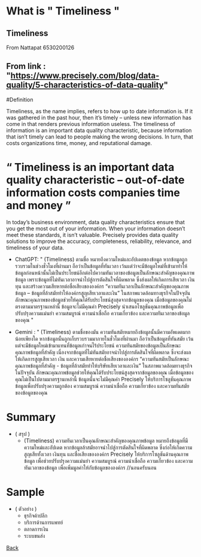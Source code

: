 # What is " Timeliness "
## Timeliness

From Nattapat 6530200126

## From link : "https://www.precisely.com/blog/data-quality/5-characteristics-of-data-quality"

#Definition

Timeliness, as the name implies, refers to how up to date information is. If it was gathered in the past hour, 
then it’s timely – unless new information has come in that renders previous information useless.
The timeliness of information is an important data quality characteristic,
because information that isn’t timely can lead to people making the wrong decisions. In turn, that costs organizations time,
money, and reputational damage.

# “ Timeliness is an important data quality characteristic – out-of-date information costs companies time and money ”

In today’s business environment, data quality characteristics ensure that you get the most out of your information.
When your information doesn’t meet these standards, it isn’t valuable. Precisely provides data quality solutions to improve the accuracy,
completeness, reliability, relevance, and timeliness of your data.

- ChatGPT: "   (Timeliness) ตามชื่อ หมายถึงความใหม่และอัปเดตของข้อมูล หากข้อมูลถูกรวบรวมในช่วงชั่วโมงที่ผ่านมา ถือว่าเป็นข้อมูลที่ทันเวลา
  เว้นแต่ว่าจะมีข้อมูลใหม่ที่เข้ามาทำให้ข้อมูลก่อนหน้านั้นไม่เป็นประโยชน์อีกต่อไปความทันเวลาของข้อมูลเป็นลักษณะสำคัญของคุณภาพข้อมูล
  เพราะข้อมูลที่ไม่ทันเวลาอาจนำไปสู่การตัดสินใจที่ผิดพลาด ซึ่งส่งผลให้เกิดการเสียเวลา เงินทุน และสร้างความเสียหายต่อชื่อเสียงขององค์กร
  “ความทันเวลาเป็นลักษณะสำคัญของคุณภาพข้อมูล – ข้อมูลที่ล้าสมัยทำให้องค์กรสูญเสียเวลาและเงิน”
  ในสภาพแวดล้อมทางธุรกิจในปัจจุบัน ลักษณะคุณภาพของข้อมูลช่วยให้คุณได้รับประโยชน์สูงสุดจากข้อมูลของคุณ
  เมื่อข้อมูลของคุณไม่ตรงตามมาตรฐานเหล่านี้ ข้อมูลจะไม่มีคุณค่า Precisely นำเสนอโซลูชันคุณภาพข้อมูลเพื่อปรับปรุงความแม่นยำ
  ความสมบูรณ์ ความน่าเชื่อถือ ความเกี่ยวข้อง และความทันเวลาของข้อมูลของคุณ   "

- Gemini : " (Timeliness) ตามชื่อของมัน ความทันสมัยหมายถึงข้อมูลนั้นมีความอัพเดตมากน้อยเพียงใด
  หากข้อมูลนั้นถูกเก็บรวบรวมมาภายในชั่วโมงที่ผ่านมา ถือว่าเป็นข้อมูลที่ทันสมัย เว้นแต่จะมีข้อมูลใหม่เข้ามาแทนที่ข้อมูลเก่าจนไร้ประโยชน์
  ความทันสมัยของข้อมูลเป็นลักษณะคุณภาพข้อมูลที่สำคัญ เนื่องจากข้อมูลที่ไม่ทันสมัยอาจนำไปสู่การตัดสินใจที่ผิดพลาด
  ซึ่งจะส่งผลให้เกิดการสูญเสียเวลา เงิน และความเสียหายต่อชื่อเสียงขององค์กร
  “ความทันสมัยเป็นลักษณะคุณภาพข้อมูลที่สำคัญ - ข้อมูลที่ล้าสมัยทำให้บริษัทเสียเวลาและเงิน”
  ในสภาพแวดล้อมทางธุรกิจในปัจจุบัน ลักษณะคุณภาพข้อมูลช่วยให้คุณได้รับประโยชน์สูงสุดจากข้อมูลของคุณ เมื่อข้อมูลของคุณไม่เป็นไปตามมาตรฐานเหล่านี้
  ข้อมูลนั้นจะไม่มีคุณค่า Precisely ให้บริการโซลูชันคุณภาพข้อมูลเพื่อปรับปรุงความถูกต้อง ความสมบูรณ์ ความน่าเชื่อถือ ความเกี่ยวข้อง และความทันสมัยของข้อมูลของคุณ


# Summary 
- ( สรุป )
  - (Timeliness) ความทันเวลาเป็นคุณลักษณะสำคัญของคุณภาพข้อมูล หมายถึงข้อมูลที่มีความใหม่และอัปเดต หากข้อมูลล้าสมัยอาจนำไปสู่การตัดสินใจที่ผิดพลาด 
ซึ่งก่อให้เกิดความสูญเสียทั้งเวลา เงินทุน และชื่อเสียงขององค์กร Precisely ให้บริการโซลูชันด้านคุณภาพข้อมูล เพื่อช่วยปรับปรุงความแม่นยำ ความสมบูรณ์ 
ความน่าเชื่อถือ ความเกี่ยวข้อง และความทันเวลาของข้อมูล เพื่อเพิ่มมูลค่าให้กับข้อมูลขององค์กร //นอนครับนอน


# Sample 
- ( ตัวอย่าง )
  - ธุรกิจค้าปลีก
  - บริการด้านการแพทย์
  - ตลาดการเงิน
  - ระบบขนส่ง
   

[Back](README.md)

